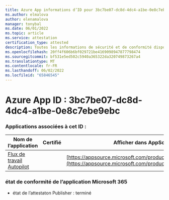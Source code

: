 ```yaml
---
title: Azure App informations d’ID pour 3bc7be07-dc8d-4dc4-a1be-0e8c7ebe9ebc
ms.author: elmalova
author: elenamalova
manager: tonybal
ms.date: 06/01/2022
ms.topic: article
ms.service: attestation
certification_type: attested
description: Toutes les informations de sécurité et de conformité disponibles pour 3bc7be07-dc8d-4dc4-a1be-0e8c7ebe9ebc.
ms.openlocfilehash: 20ff4f606b6bf029721be4169098947877798474
ms.sourcegitcommit: bf531e5ed502c5940a365322da320749873267a4
ms.translationtype: MT
ms.contentlocale: fr-FR
ms.lasthandoff: 06/02/2022
ms.locfileid: "65846545"
---
```

# <a name="azure-app-id-3bc7be07-dc8d-4dc4-a1be-0e8c7ebe9ebc"></a>Azure App ID : 3bc7be07-dc8d-4dc4-a1be-0e8c7ebe9ebc


### <a name="apps-associated-with-this-id"></a>Applications associées à cet ID :
| **Nom de l’application** | **Certifié** | **Afficher dans AppSource** |
|--------------|---------------|-----------------------|
| [Flux de travail Autopilot](../forward/WA200003745.md) |  | [https://appsource.microsoft.com/product/office/WA200003745](https://appsource.microsoft.com/product/office/WA200003745) |

### <a name="microsoft-365-app-compliance-status"></a>état de conformité de l’application Microsoft 365
- état de l’attestaton Publisher : terminé
